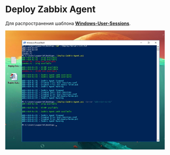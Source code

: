 # Deploy Zabbix Agent

Для распространения шаблона **[Windows-User-Sessions](https://github.com/Lifailon/Windows-User-Sessions)**.

![Image alt](https://github.com/Lifailon/Deploy-Zabbix-Agent/blob/rsa/Example.jpg)
